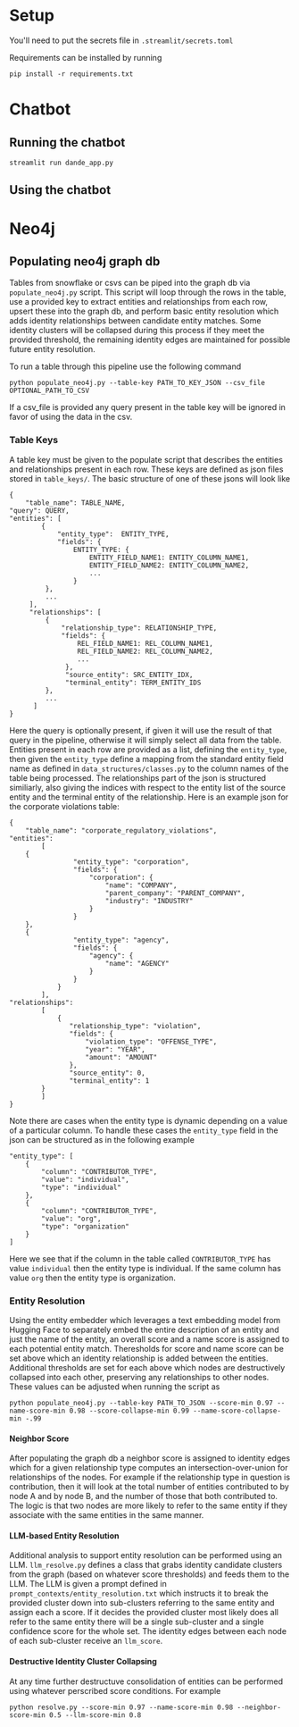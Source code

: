 # Setup

You'll need to put the secrets file in `.streamlit/secrets.toml`

Requirements can be installed by running 

    pip install -r requirements.txt

# Chatbot

## Running the chatbot

`streamlit run dande_app.py`

## Using the chatbot

# Neo4j

## Populating neo4j graph db

Tables from snowflake or csvs can be piped into the graph db via `populate_neo4j.py` script. This script will loop through the rows in the table, use a provided key to extract entities and relationships from each row, upsert these into the graph db, and perform basic entity resolution which adds identity relationships between candidate entity matches. Some identity clusters will be collapsed during this process if they meet the provided threshold, the remaining identity edges are maintained for possible future entity resolution.

To run a table through this pipeline use the following command

    python populate_neo4j.py --table-key PATH_TO_KEY_JSON --csv_file OPTIONAL_PATH_TO_CSV

If a csv_file is provided any query present in the table key will be ignored in favor of using the data in the csv.

### Table Keys

A table key must be given to the populate script that describes the entities and relationships present in each row. These keys are defined as json files stored in `table_keys/`. The basic structure of one of these jsons will look like

    {
        "table_name": TABLE_NAME,
	"query": QUERY,
	"entities": [
            {
                "entity_type":  ENTITY_TYPE,
                "fields": {
                    ENTITY_TYPE: {
                        ENTITY_FIELD_NAME1: ENTITY_COLUMN_NAME1,
                        ENTITY_FIELD_NAME2: ENTITY_COLUMN_NAME2,
                        ...
                    }
             },
             ...
         ],
         "relationships": [
             {
                 "relationship_type": RELATIONSHIP_TYPE,
                 "fields": {
                     REL_FIELD_NAME1: REL_COLUMN_NAME1,
                     REL_FIELD_NAME2: REL_COLUMN_NAME2,
                     ...
                  },
                  "source_entity": SRC_ENTITY_IDX,
                  "terminal_entity": TERM_ENTITY_IDS
             },
             ...
          ]
    }

Here the query is optionally present, if given it will use the result of that query in the pipeline, otherwise it will simply select all data from the table. Entities present in each row are provided as a list, defining the `entity_type`, then given the `entity_type` define a mapping from the standard entity field name as defined in `data_structures/classes.py` to the column names of the table being processed.  The relationships part of the json is structured similiarly, also giving the indices with respect to the entity list of the source entity and the terminal entity of the relationship.  Here is an example json for the corporate violations table:

    {
        "table_name": "corporate_regulatory_violations",
	"entities":
            [
		{
                    "entity_type": "corporation",
                    "fields": {
                        "corporation": {
                            "name": "COMPANY",
                            "parent_company": "PARENT_COMPANY",
                            "industry": "INDUSTRY"
                        }
                    }
		},
		{
       	            "entity_type": "agency",
                    "fields": {
                        "agency": {
                            "name": "AGENCY"
                        }
                    }
                }
            ],
	"relationships":
            [
                {
                   "relationship_type": "violation",
                   "fields": {
                       "violation_type": "OFFENSE_TYPE",
                       "year": "YEAR",
                       "amount": "AMOUNT"
                   },
                   "source_entity": 0,
                   "terminal_entity": 1
	        }
            ]
    }

Note there are cases when the entity type is dynamic depending on a value of a particular column. To handle these cases the `entity_type` field in the json can be structured as in the following example

    "entity_type": [
        {
            "column": "CONTRIBUTOR_TYPE",
            "value": "individual",
            "type": "individual"
        },
        {
            "column": "CONTRIBUTOR_TYPE",
            "value": "org",
            "type": "organization"
        }
    ]

Here we see that if the column in the table called `CONTRIBUTOR_TYPE` has value `individual` then the entity type is individual. If the same column has value `org` then the entity type is organization.

### Entity Resolution

Using the entity embedder which leverages a text embedding model from Hugging Face to separately embed the entire description of an entity and just the name of the entity, an overall score and a name score is assigned to each potential entity match. Theresholds for score and name score  can be set above which an identity relationship is added between the entities. Additional thresholds are set for each above which nodes are destructively collapsed into each other, preserving any relationships to other nodes.  These values can be adjusted when running the script as

    python populate_neo4j.py --table-key PATH_TO_JSON --score-min 0.97 --name-score-min 0.98 --score-collapse-min 0.99 --name-score-collapse-min -.99

#### Neighbor Score

After populating the graph db a neighbor score is assigned to identity edges which for a given relationship type computes an intersection-over-union for relationships of the nodes. For example if the relationship type in question is contribution, then it will look at the total number of entities contributed to by node A and by node B, and the number of those that both contributed to. The logic is that two nodes are more likely to refer to the same entity if they associate with the same entities in the same manner.

#### LLM-based Entity Resolution

Additional analysis to support entity resolution can be performed using an LLM. `llm_resolve.py` defines a class that grabs identity candidate clusters from the graph (based on whatever score thresholds) and feeds them to the LLM. The LLM is given a prompt defined in `prompt_contexts/entity_resolution.txt` which instructs it to break the provided cluster down into sub-clusters referring to the same entity and assign each a score. If it decides the provided cluster most likely does all refer to the same entity there will be a single sub-cluster and a single confidence score for the whole set. The identity edges between each node of each sub-cluster receive an `llm_score`. 

#### Destructive Identity Cluster Collapsing

At any time further destructuve consolidation of entities can be performed using whatever perscribed score conditions. For example

    python resolve.py --score-min 0.97 --name-score-min 0.98 --neighbor-score-min 0.5 --llm-score-min 0.8
